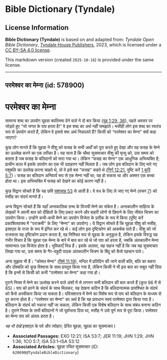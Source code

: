 # Bible Dictionary (Tyndale)

## License Information

**Bible Dictionary (Tyndale)** is based on and adapted from: _Tyndale Open Bible Dictionary_, [Tyndale House Publishers](https://tyndaleopenresources.com/), 2023, which is licensed under a [CC BY-SA 4.0 license](https://creativecommons.org/licenses/by-sa/4.0/legalcode.en).

This markdown version (created `2025-10-16`) is provided under the same license.



--------------------------------

## परमेश्वर का मेम्ना (id: 578900)

परमेश्वर का मेम्ना
==================

सामान्य शब्द का उपयोग यूहन्ना बपतिस्मा देने वाले ने दो बार किया ([यूह 1:29, 36](https://ref.ly/John1:29,John1:36)), पहले अवसर पर जोड़ते हुए “जो जगत के पाप हरता है!” वे इस शब्द का अर्थ नहीं समझाते। मसीही लोग इस शब्द का स्वतंत्र रूप से उपयोग करते हैं, लेकिन वे इससे क्या अर्थ निकालते हैं? किसी को “परमेश्वर का मेम्ना” क्यों कहा जाएगा?

कुछ लोग मानते हैं कि यूहन्ना ने यीशु को फसह के सभी अर्थों को पूरा करते हुए देखा और यह फसह के मेम्ने का उल्लेख करने का एक तरीका है। यह सत्य है कि चौथा सुसमाचार यीशु की मृत्यु को, उस समय को बताता है जब फसह के बलिदानों को मारा गया था। लेकिन "फसह का मेम्ना" एक आधुनिक अभिव्यक्ति है; प्राचीन काल में इसके उपयोग का एक भी उदाहरण नहीं मिलता है। जब लोग इस बलिदान के लिए मारे गए पशुबलि का उल्लेख करना चाहते थे, तो वे इसे बस "फसह" कहते थे ([निर्ग 12:21](https://ref.ly/Exod12:21), पुष्टि करें [1 कुरि 5:7](https://ref.ly/1Cor5:7))। फसह का बलिदान अनिवार्य रूप से एक मेम्ना नहीं था; यह हो सकता था और अक्सर एक बच्चा होता था। इस अभिव्यक्ति में फसह को देखने का कोई कारण नहीं है।

कुछ विद्वान सोचते हैं कि यह छवि [यशायाह 53](https://ref.ly/Isa53:1-Isa53:12) से आती है। वे वध के लिए ले जाए गए मेम्ने (वचन [7](https://ref.ly/Isa53:7)) को मसीह का संदर्भ मानते हैं।

अन्य विद्वान सोचते हैं कि यहाँ अन्तकालिक ग्रन्थ के विजयी मेम्ने का संकेत है। अन्तकालीन साहित्य के लेखकों ने अपनी बात को दीक्षितों के लिए प्रकट करने और बाहरी लोगों से छिपाने के लिए जीवंत चित्रण का उपयोग किया। उन्होंने कभी\-कभी मेम्ने का उपयोग विजेता के प्रतीक के रूप में किया (पुष्टि करें प्रकाशितवाक्य में "पराक्रमी" के लिए "मेम्ना" का उपयोग)। ये विद्वान सोचते हैं कि यूहन्ना यीशु को मसीह, इस्राएल के राजा के रूप में इंगित कर रहे थे। कई लोग इस दृष्टिकोण को आकर्षक पाते हैं। यीशु को जो राजसत्ता यह दृष्टिकोण प्रदान करता है, वह निश्चित रूप से यूहन्ना के अनुकूल है, लेकिन इसके विरुद्ध यह गंभीर विचार है कि यूहन्ना एक मेम्ना के बारे में बात कर रहे थे जो पाप को हरता है, जबकि अंतकालीन मेम्ना सामान्यतः एक विजेता होता है। भूमिकाएँ भिन्न हैं। इसके अलावा, यह सहज नहीं है कि जब यह सुसमाचार लिखा गया था, उस समय के गैर\-यहूदी पाठक अंतकालीन चित्रण के बिंदु को कैसे पहचान पाते।

अन्य सुझाव भी हैं। "कोमल मेम्ना" ([यिर्म 11:19](https://ref.ly/Jer11:19)), मन्दिर में प्रतिदिन की जाने वाली बलि, बलि का बकरा और दोषबलि को कुछ विश्वास के साथ प्रस्तुत किया गया है, लेकिन किसी ने भी इस बात का सबूत नहीं दिया है कि इनमें से किसी को कभी "परमेश्वर का मेम्ना" कहा गया हो।

पुराने नियम में मेम्ने का उल्लेख करने वाले अंशों में से लगभग सभी बलिदान की बात करते हैं (कुल 96 में से 85\)। पाप को हरने के संदर्भ के साथ मिलकर, यह देखना कठिन है कि बलिदानात्मक प्रायश्चित के संदर्भ को कैसे अस्वीकार किया जा सकता है। पवित्रशास्त्र में मेम्ने का विशेष रूप से पाप को बलिदान के माध्यम से दूर करना होता है। "परमेश्वर का मेम्ना" का अर्थ है कि यह प्रावधान स्वयं परमेश्वर द्वारा किया गया है। बलिदान के संदर्भ को नकारा नहीं जा सकता, लेकिन किसी एक विशेष बलिदान के साथ संबंध बनाना कठिन है। पुराने नियम के सभी बलिदानों ने जो पूर्वाभास दिया था, मसीह ने उसे पूर्ण रूप से पूरा किया। परमेश्वर का मेम्ना पाप को अंततः हरता है।

*यह भी देखें* इस्राएल के पर्व और त्योहार; प्रेरित यूहन्ना; यूहन्ना का सुसमाचार I

* **Associated Passages:** EXO 12:21; ISA 53:7; JER 11:19; JHN 1:29; JHN 1:36; 1CO 5:7; ISA 53:1–ISA 53:12
* **Associated Articles:** यूहन्ना रचित सुसमाचार (ID: `620690@TyndaleBibleDictionary`)

